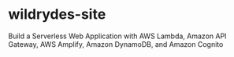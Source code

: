 # wildrydes-site
Build a Serverless Web Application with AWS Lambda, Amazon API Gateway, AWS Amplify, Amazon DynamoDB, and Amazon Cognito
